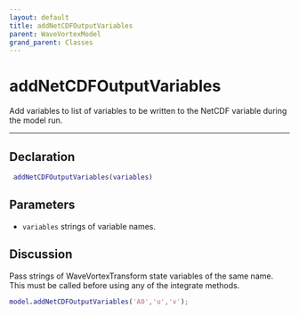 ```yaml
---
layout: default
title: addNetCDFOutputVariables
parent: WaveVortexModel
grand_parent: Classes
---
```


#  addNetCDFOutputVariables

Add variables to list of variables to be written to the NetCDF variable during the model run.


---

## Declaration
```matlab
 addNetCDFOutputVariables(variables)
```
## Parameters
+ `variables`  strings of variable names.

## Discussion

       
  Pass strings of WaveVortexTransform state variables of the
  same name. This must be called before using any of the
  integrate methods.
 
  ```matlab
  model.addNetCDFOutputVariables('A0','u','v');
  ```
